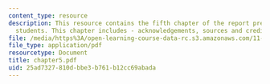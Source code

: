 ```yaml
---
content_type: resource
description: This resource contains the fifth chapter of the report prepared by the
  students. This chapter includes - acknowledgements, sources and credits.
file: /media/https%3A/open-learning-course-data-rc.s3.amazonaws.com/11-952-gaoming-studio-china-spring-2005/25ad7327810dbbe3b761b12cc69abada_chapter5.pdf
file_type: application/pdf
resourcetype: Document
title: chapter5.pdf
uid: 25ad7327-810d-bbe3-b761-b12cc69abada
---
```

